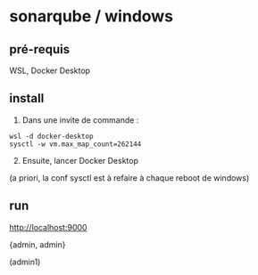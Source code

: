 # sonarqube / windows

## pré-requis

WSL, Docker Desktop

## install

1. Dans une invite de commande :
```
wsl -d docker-desktop
sysctl -w vm.max_map_count=262144
```
2. Ensuite, lancer Docker Desktop

(a priori, la conf sysctl est à refaire à chaque reboot de windows)

## run

[http://localhost:9000](http://localhost:9000)

{admin, admin}

(admin1)